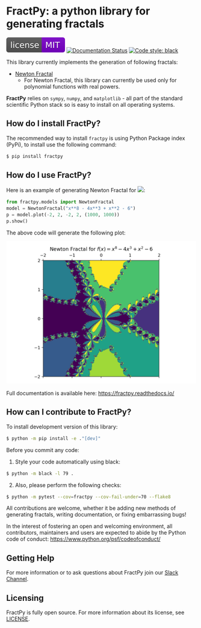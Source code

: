 # FractPy: a python library for generating fractals

[![License: MIT](https://github.com/asinghgaba/fractpy/blob/master/docs/_static/license.svg)](https://github.com/asinghgaba/fractpy/blob/master/LICENSE)
[![Documentation Status](https://readthedocs.org/projects/fractpy/badge/?version=master)](https://fractpy.readthedocs.io/en/master/?badge=master)
[![Code style: black](https://img.shields.io/badge/code%20style-black-000000.svg)](https://github.com/psf/black)

This library currently implements the generation of following fractals:

- [Newton Fractal](https://en.wikipedia.org/wiki/Newton_fractal)
  - For Newton Fractal, this library can currently be used only for polynomial functions with real powers.

**FractPy** relies on `sympy`, `numpy`, and `matplotlib` - all part of the standard scientific Python stack so is easy to install on all operating systems.

## How do I install FractPy?

The recommended way to install `fractpy` is using Python Package index (PyPi), to install use the following command:

```bash
$ pip install fractpy
```

## How do I use FractPy?

Here is an example of generating Newton Fractal for <img src="https://render.githubusercontent.com/render/math?math=f(x) = x^8 - 4x^3 %2B x^2 - 6">:

```python
from fractpy.models import NewtonFractal
model = NewtonFractal("x**8 - 4x**3 + x**2 - 6")
p = model.plot(-2, 2, -2, 2, (1000, 1000))
p.show()
```

The above code will generate the following plot:

![](https://github.com/asinghgaba/fractpy/blob/master/docs/_static/readme_plot.png)

Full documentation is available here: https://fractpy.readthedocs.io/

## How can I contribute to FractPy?

To install development version of this library:

```bash
$ python -m pip install -e ."[dev]"
```

Before you commit any code:

1. Style your code automatically using black:

```bash
$ python -m black -l 79 .
```

2. Also, please perform the following checks:

```bash
$ python -m pytest --cov=fractpy --cov-fail-under=70 --flake8
```

All contributions are welcome, whether it be adding new methods of generating fractals, writing documentation, or fixing embarrassing bugs!

In the interest of fostering an open and welcoming environment, all
contributors, maintainers and users are expected to abide by the Python code of
conduct: https://www.python.org/psf/codeofconduct/

## Getting Help

For more information or to ask questions about FractPy join our [Slack Channel](https://fractpy.slack.com.).

## Licensing

FractPy is fully open source. For more information about its license, see [LICENSE](https://github.com/asinghgaba/fractpy/blob/master/LICENSE).



